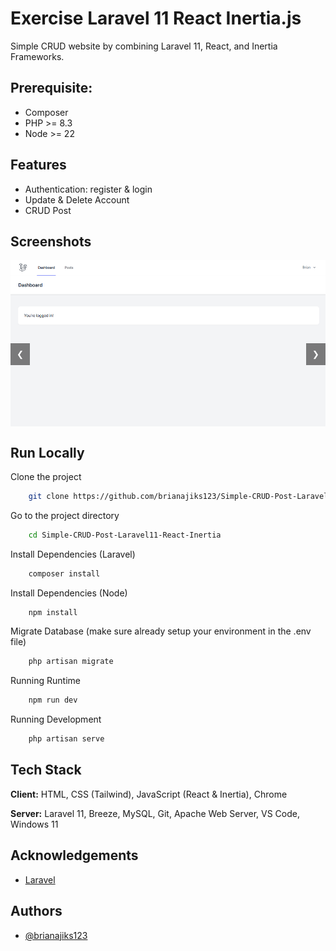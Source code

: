 # Exercise Laravel 11 React Inertia.js
Simple CRUD website by combining Laravel 11, React, and Inertia Frameworks.


## Prerequisite:

- Composer
- PHP >= 8.3
- Node >= 22


## Features

- Authentication: register & login
- Update & Delete Account
- CRUD Post


## Screenshots

<div style="display: flex; overflow: hidden; width: 100%; position: relative;">
  <div style="display: flex; transition: transform 0.5s ease-in-out;">
    <img src="./Documentation/Dashboard.png" alt="Login versi desktop" style="width: 100%; max-width: 100%;"/>
    <img src="./Documentation/Add Post.png" alt="Dashboard versi desktop" style="width: 100%; max-width: 100%;"/>
    <img src="./Documentation/List Post.png" alt="Halaman Exam Versi Desktop" style="width: 100%; max-width: 100%;"/>
  </div>
  <button onclick="moveCarousel(-1)" style="position: absolute; top: 50%; left: 0; background-color: rgba(0,0,0,0.5); color: white; border: none; padding: 10px;">&#10094;</button>
  <button onclick="moveCarousel(1)" style="position: absolute; top: 50%; right: 0; background-color: rgba(0,0,0,0.5); color: white; border: none; padding: 10px;">&#10095;</button>
</div>

<script>
  let currentIndex = 0;

  function moveCarousel(direction) {
    const carousel = document.querySelector('div > div');
    const images = carousel.querySelectorAll('img');
    const totalImages = images.length;
    currentIndex = (currentIndex + direction + totalImages) % totalImages;
    carousel.style.transform = `translateX(-${currentIndex * 100}%)`;
  }
</script>


## Run Locally

Clone the project

```bash
    git clone https://github.com/brianajiks123/Simple-CRUD-Post-Laravel11-React-Inertia.git
```

Go to the project directory

```bash
    cd Simple-CRUD-Post-Laravel11-React-Inertia
```

Install Dependencies (Laravel)

```bash
    composer install
```

Install Dependencies (Node)

```bash
    npm install
```

Migrate Database (make sure already setup your environment in the .env file)

```bash
    php artisan migrate
```

Running Runtime

```bash
    npm run dev
```

Running Development

```bash
    php artisan serve
```


## Tech Stack

**Client:** HTML, CSS (Tailwind), JavaScript (React & Inertia), Chrome

**Server:** Laravel 11, Breeze, MySQL, Git, Apache Web Server, VS Code, Windows 11


## Acknowledgements

 - [Laravel](https://laravel.com/docs/11.x)


## Authors

- [@brianajiks123](https://www.github.com/brianajiks123)
